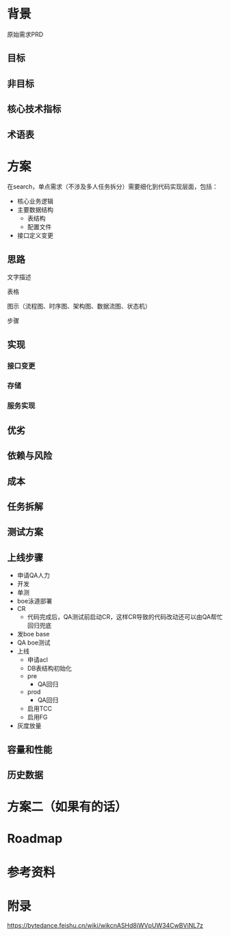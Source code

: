 # 背景

原始需求PRD

## 目标

## 非目标

## 核心技术指标

## 术语表

# 方案
在search，单点需求（不涉及多人任务拆分）需要细化到代码实现层面，包括：

- 核心业务逻辑
- 主要数据结构
	- 表结构
	- 配置文件
- 接口定义变更

## 思路

文字描述

表格

图示（流程图、时序图、架构图、数据流图、状态机）

步骤

## 实现

### 接口变更

### 存储

### 服务实现

## 优劣

## 依赖与风险

## 成本

## 任务拆解

## 测试方案

## 上线步骤

- 申请QA人力
- 开发
- 单测
- boe泳道部署
- CR
	- 代码完成后，QA测试前启动CR，这样CR导致的代码改动还可以由QA帮忙回归兜底
- 发boe base
- QA boe测试
- 上线
    - 申请acl
	- DB表结构初始化
	- pre
		- QA回归
	- prod
		- QA回归
	- 启用TCC
	- 启用FG
- 灰度放量

## 容量和性能
## 历史数据

# 方案二（如果有的话）

# Roadmap
# 参考资料
# 附录
https://bytedance.feishu.cn/wiki/wikcnASHd8jWVpUW34CwBViNL7z
